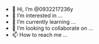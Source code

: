 - 👋 Hi, I’m @0932217236y
- 👀 I’m interested in ...
- 🌱 I’m currently learning ...
- 💞️ I’m looking to collaborate on ...
- 📫 How to reach me ...

<!---
0932217236y/0932217236y is a ✨ special ✨ repository because its `README.md` (this file) appears on your GitHub profile.
You can click the Preview link to take a look at your changes.
--->
